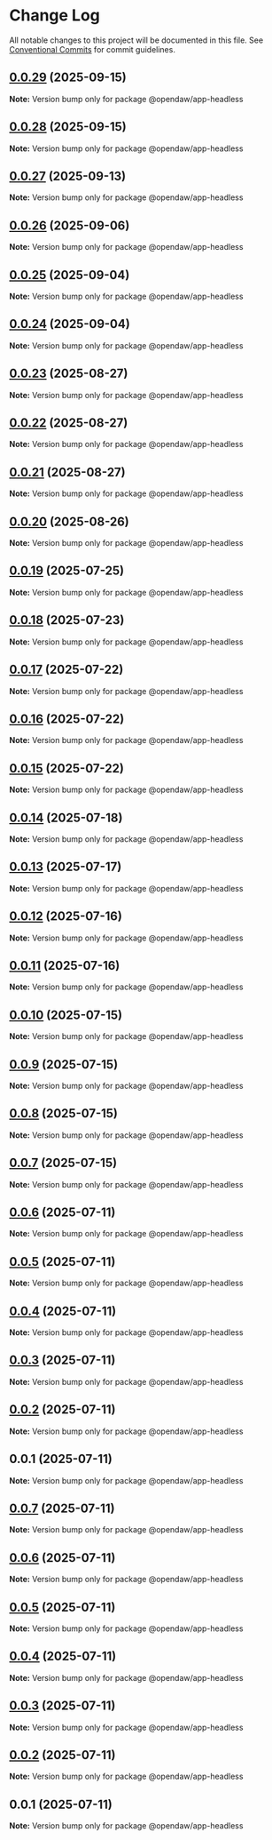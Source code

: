 # Change Log

All notable changes to this project will be documented in this file.
See [Conventional Commits](https://conventionalcommits.org) for commit guidelines.

## [0.0.29](https://github.com/andremichelle/openDAW/compare/@opendaw/app-headless@0.0.28...@opendaw/app-headless@0.0.29) (2025-09-15)

**Note:** Version bump only for package @opendaw/app-headless

## [0.0.28](https://github.com/andremichelle/openDAW/compare/@opendaw/app-headless@0.0.27...@opendaw/app-headless@0.0.28) (2025-09-15)

**Note:** Version bump only for package @opendaw/app-headless

## [0.0.27](https://github.com/andremichelle/openDAW/compare/@opendaw/app-headless@0.0.26...@opendaw/app-headless@0.0.27) (2025-09-13)

**Note:** Version bump only for package @opendaw/app-headless

## [0.0.26](https://github.com/andremichelle/openDAW/compare/@opendaw/app-headless@0.0.25...@opendaw/app-headless@0.0.26) (2025-09-06)

**Note:** Version bump only for package @opendaw/app-headless

## [0.0.25](https://github.com/andremichelle/openDAW/compare/@opendaw/app-headless@0.0.24...@opendaw/app-headless@0.0.25) (2025-09-04)

**Note:** Version bump only for package @opendaw/app-headless

## [0.0.24](https://github.com/andremichelle/openDAW/compare/@opendaw/app-headless@0.0.23...@opendaw/app-headless@0.0.24) (2025-09-04)

**Note:** Version bump only for package @opendaw/app-headless

## [0.0.23](https://github.com/andremichelle/openDAW/compare/@opendaw/app-headless@0.0.22...@opendaw/app-headless@0.0.23) (2025-08-27)

**Note:** Version bump only for package @opendaw/app-headless

## [0.0.22](https://github.com/andremichelle/openDAW/compare/@opendaw/app-headless@0.0.21...@opendaw/app-headless@0.0.22) (2025-08-27)

**Note:** Version bump only for package @opendaw/app-headless

## [0.0.21](https://github.com/andremichelle/openDAW/compare/@opendaw/app-headless@0.0.20...@opendaw/app-headless@0.0.21) (2025-08-27)

**Note:** Version bump only for package @opendaw/app-headless

## [0.0.20](https://github.com/andremichelle/openDAW/compare/@opendaw/app-headless@0.0.19...@opendaw/app-headless@0.0.20) (2025-08-26)

**Note:** Version bump only for package @opendaw/app-headless

## [0.0.19](https://github.com/andremichelle/openDAW/compare/@opendaw/app-headless@0.0.18...@opendaw/app-headless@0.0.19) (2025-07-25)

**Note:** Version bump only for package @opendaw/app-headless

## [0.0.18](https://github.com/andremichelle/openDAW/compare/@opendaw/app-headless@0.0.17...@opendaw/app-headless@0.0.18) (2025-07-23)

**Note:** Version bump only for package @opendaw/app-headless

## [0.0.17](https://github.com/andremichelle/openDAW/compare/@opendaw/app-headless@0.0.16...@opendaw/app-headless@0.0.17) (2025-07-22)

**Note:** Version bump only for package @opendaw/app-headless

## [0.0.16](https://github.com/andremichelle/openDAW/compare/@opendaw/app-headless@0.0.15...@opendaw/app-headless@0.0.16) (2025-07-22)

**Note:** Version bump only for package @opendaw/app-headless

## [0.0.15](https://github.com/andremichelle/openDAW/compare/@opendaw/app-headless@0.0.14...@opendaw/app-headless@0.0.15) (2025-07-22)

**Note:** Version bump only for package @opendaw/app-headless

## [0.0.14](https://github.com/andremichelle/openDAW/compare/@opendaw/app-headless@0.0.13...@opendaw/app-headless@0.0.14) (2025-07-18)

**Note:** Version bump only for package @opendaw/app-headless

## [0.0.13](https://github.com/andremichelle/openDAW/compare/@opendaw/app-headless@0.0.12...@opendaw/app-headless@0.0.13) (2025-07-17)

**Note:** Version bump only for package @opendaw/app-headless

## [0.0.12](https://github.com/andremichelle/openDAW/compare/@opendaw/app-headless@0.0.11...@opendaw/app-headless@0.0.12) (2025-07-16)

**Note:** Version bump only for package @opendaw/app-headless

## [0.0.11](https://github.com/andremichelle/openDAW/compare/@opendaw/app-headless@0.0.10...@opendaw/app-headless@0.0.11) (2025-07-16)

**Note:** Version bump only for package @opendaw/app-headless

## [0.0.10](https://github.com/andremichelle/openDAW/compare/@opendaw/app-headless@0.0.9...@opendaw/app-headless@0.0.10) (2025-07-15)

**Note:** Version bump only for package @opendaw/app-headless

## [0.0.9](https://github.com/andremichelle/openDAW/compare/@opendaw/app-headless@0.0.8...@opendaw/app-headless@0.0.9) (2025-07-15)

**Note:** Version bump only for package @opendaw/app-headless

## [0.0.8](https://github.com/andremichelle/openDAW/compare/@opendaw/app-headless@0.0.7...@opendaw/app-headless@0.0.8) (2025-07-15)

**Note:** Version bump only for package @opendaw/app-headless

## [0.0.7](https://github.com/andremichelle/openDAW/compare/@opendaw/app-headless@0.0.6...@opendaw/app-headless@0.0.7) (2025-07-15)

**Note:** Version bump only for package @opendaw/app-headless

## [0.0.6](https://github.com/andremichelle/openDAW/compare/@opendaw/app-headless@0.0.5...@opendaw/app-headless@0.0.6) (2025-07-11)

**Note:** Version bump only for package @opendaw/app-headless

## [0.0.5](https://github.com/andremichelle/openDAW/compare/@opendaw/app-headless@0.0.4...@opendaw/app-headless@0.0.5) (2025-07-11)

**Note:** Version bump only for package @opendaw/app-headless

## [0.0.4](https://github.com/andremichelle/openDAW/compare/@opendaw/app-headless@0.0.3...@opendaw/app-headless@0.0.4) (2025-07-11)

**Note:** Version bump only for package @opendaw/app-headless

## [0.0.3](https://github.com/andremichelle/openDAW/compare/@opendaw/app-headless@0.0.2...@opendaw/app-headless@0.0.3) (2025-07-11)

**Note:** Version bump only for package @opendaw/app-headless

## [0.0.2](https://github.com/andremichelle/openDAW/compare/@opendaw/app-headless@0.0.1...@opendaw/app-headless@0.0.2) (2025-07-11)

**Note:** Version bump only for package @opendaw/app-headless

## 0.0.1 (2025-07-11)

**Note:** Version bump only for package @opendaw/app-headless

## [0.0.7](https://github.com/andremichelle/opendaw-turbo/compare/@opendaw/app-headless@0.0.6...@opendaw/app-headless@0.0.7) (2025-07-11)

**Note:** Version bump only for package @opendaw/app-headless

## [0.0.6](https://github.com/andremichelle/opendaw-turbo/compare/@opendaw/app-headless@0.0.5...@opendaw/app-headless@0.0.6) (2025-07-11)

**Note:** Version bump only for package @opendaw/app-headless

## [0.0.5](https://github.com/andremichelle/opendaw-turbo/compare/@opendaw/app-headless@0.0.4...@opendaw/app-headless@0.0.5) (2025-07-11)

**Note:** Version bump only for package @opendaw/app-headless

## [0.0.4](https://github.com/andremichelle/opendaw-turbo/compare/@opendaw/app-headless@0.0.3...@opendaw/app-headless@0.0.4) (2025-07-11)

**Note:** Version bump only for package @opendaw/app-headless

## [0.0.3](https://github.com/andremichelle/opendaw-turbo/compare/@opendaw/app-headless@0.0.2...@opendaw/app-headless@0.0.3) (2025-07-11)

**Note:** Version bump only for package @opendaw/app-headless

## [0.0.2](https://github.com/andremichelle/opendaw-turbo/compare/@opendaw/app-headless@0.0.1...@opendaw/app-headless@0.0.2) (2025-07-11)

**Note:** Version bump only for package @opendaw/app-headless

## 0.0.1 (2025-07-11)

**Note:** Version bump only for package @opendaw/app-headless
